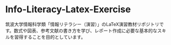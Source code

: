 # Info-Literacy-Latex-Exercise
筑波大学情報科学類「情報リテラシー（演習）」のLaTeX演習教材リポジトリです。数式や図表、参考文献の書き方を学び、レポート作成に必要な基本的なスキルを習得することを目的としています。
